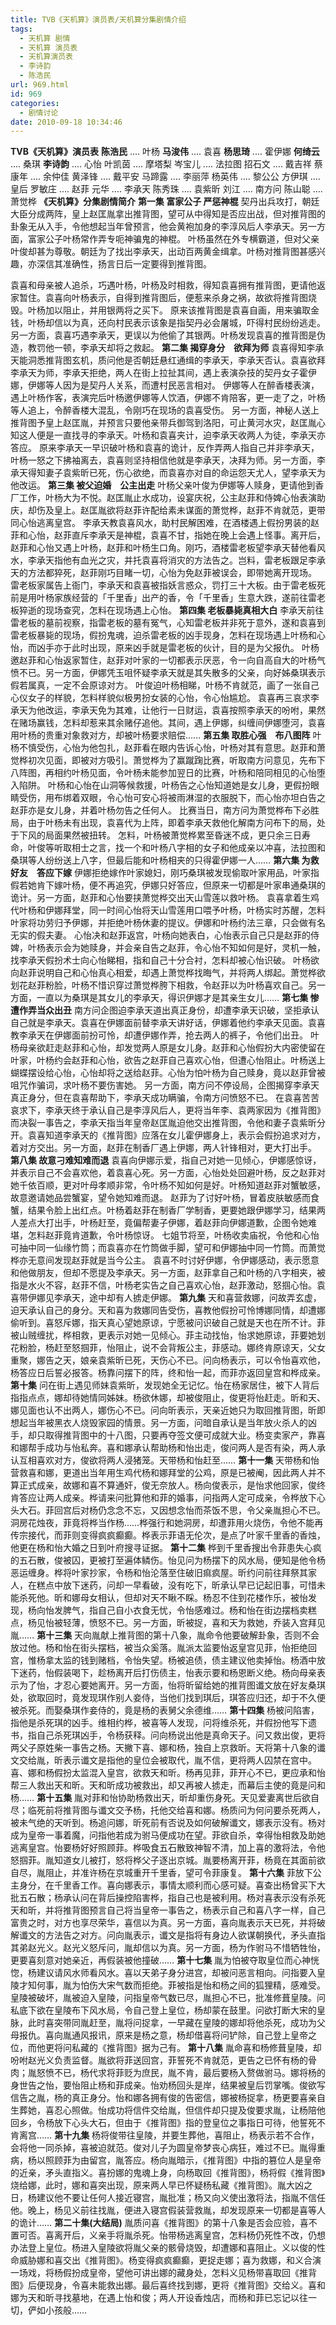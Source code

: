 ```yaml
---
title: TVB《天机算》演员表/天机算分集剧情介绍
tags:
  - 天机算 剧情
  - 天机算 演员表
  - 天机算演员表
  - 李诗韵
  - 陈浩民
url: 969.html
id: 969
categories:
  - 剧情讨论
date: 2010-09-18 10:34:46
---
```


**TVB《天机算》演员表** **陈浩民** .... 叶杨 **马浚伟** .... 袁喜 **杨思琦** .... 霍伊娜 **何绮云** .... 桑琪 **李诗韵** .... 心怡 叶凯茵 .... 摩塔梨 岑宝儿 .... 法拉图 招石文 .... 戴吉祥 蔡康年 .... 余仲佳 黄泽锋 .... 戴平安 马蹄露 .... 李丽萍 杨英伟 .... 黎公公 方伊琪 .... 皇后 罗敏庄 .... 赵菲 元华 .... 李承天 陈秀珠 .... 袁紫昕 刘江 .... 南方问 陈山聪 .... 萧觉桦 **《天机算》分集剧情简介** **第一集 富家公子 严惩神棍** 契丹出兵攻打，朝廷大臣分成两阵，皇上赵匡胤拿出推背图，望可从中得知是否应出战，但对推背图的卦象无从入手，令他想起当年曾预言，他会黄袍加身的李淳风后人李承天。另一方面，富家公子叶杨常作弄专呃神骗鬼的神棍。 叶杨虽然在外专横霸道，但对父亲叶俊却甚为尊敬。朝廷为了找出李承天，出动百两黄金缉拿。叶杨对推背图甚感兴趣，亦深信其准确性，扬言日后一定要得到推背图。  
  
袁喜和母亲被人追杀，巧遇叶杨，叶杨及时相救，得知袁喜拥有推背图，更请他返家暂住。袁喜向叶杨表示，自得到推背图后，便惹来杀身之祸，故欲将推背图烧毁。叶杨加以阻止，并用银两将之买下。 原来该推背图是袁喜自画，用来骗取金钱，叶杨却信以为真，还向村民表示该象是指契丹必会屠城，吓得村民纷纷逃走。另一方面，袁喜巧遇李承天，更误以为他偷了其银两。叶杨发现袁喜的推背图是伪造，教罚他一顿，李承天却将之救起。 **第二集 揭穿身分　欲拜为师** 袁喜得知李承天能洞悉推背图玄机，质问他是否朝廷悬红通缉的李承天，李承天否认。袁喜欲拜李承天为师，李承天拒绝，两人在街上拉扯其间，遇上表演杂技的契丹女子霍伊娜，伊娜等人因为是契丹人关系，而遭村民恶言相对。 伊娜等人在醉香楼表演，遇上叶杨作客，表演完后叶杨邀伊娜等人饮酒，伊娜不肯陪客，更一走了之，叶杨等人追上，令醉香楼大混乱，令刚巧在现场的袁喜受伤。 另一方面，神秘人送上推背图予皇上赵匡胤，并预言只要他亲带兵御驾到洛阳，可止黄河水灾，赵匡胤心知这人便是一直找寻的李承天。叶杨和袁喜夹计，迫李承天收两人为徒，李承天亦答应。 原来李承天一早识破叶杨和袁喜的诡计，反作弄两人指自己并非李承天，叶杨一怒之下拂袖离去，袁喜则坚持相信他就是李承天，决拜为师。另一方面，李承天得知妻子袁紫昕已死，伤心欲绝，而袁喜亦对自的命运怨天尤人，望李承天为他改运。 **第三集 被父迫婚　公主出走** 叶杨父亲叶俊为伊娜等人赎身，更请他到香厂工作，叶杨大为不悦。赵匡胤止水成功，设宴庆祝，公主赵菲和侍婢心怡表演助庆，却伤及皇上。赵匡胤欲将赵菲许配给素未谋面的萧觉桦，赵菲不肯就范，更带同心怡逃离皇宫。 李承天教袁喜风水，助村民解困难，在酒楼遇上假扮男装的赵菲和心怡，赵菲直斥李承天是神棍，袁喜不甘，指她在晚上会遇上怪事。离开后，赵菲和心怡又遇上叶杨，赵菲和叶杨生口角。刚巧，酒楼雷老板望李承天替他看风水，李承天指他有血光之灾，并托袁喜将消灾的方法告之。岂料，雷老板跟足李承天的方法都猝死，赵菲刚巧目睹一切，心怡为免赵菲被误会，即带她离开现场。 雷老板家属告上衙门，李承天和袁喜被指妖言惑众，罚打三十大板。由于雷老板死前是用叶杨家族经营的「千里香」出产的香，令「千里香」生意大跌，遂前往雷老板猝逝的现场查究，怎料在现场遇上心怡。 **第四集 老板暴毙真相大白** 李承天前往雷老板的墓前视察，指雷老板的墓有冤气，心知雷老板并非死于意外，遂和袁喜到雷老板暴毙的现场，假扮鬼魂，迫杀雷老板的凶手现身，怎料在现场遇上叶杨和心怡，而凶手亦于此时出现，原来凶手就是雷老板的伙计，目的是为父报仇。 叶杨邀赵菲和心怡返家暂住，赵菲对叶家的一切都表示厌恶，令一向自高自大的叶杨气愤不已。另一方面，伊娜凭玉咀怀疑李承天就是其失散多的父亲，向好姊桑琪表示假若属真，一定不会原谅对方。 叶俊迫叶杨相睇，叶杨不肯就范，画了一张自己心仪女子的样貌，怎料样貌似极男扮女装的心怡，令心怡尴尬。 袁喜再三哀求李承天为他改运，李承天免为其难，让他行一日财运，袁喜按照李承天的吩咐，果然在赌场赢钱，怎料却惹来其余赌仔追他。其间，遇上伊娜，纠缠间伊娜堕河，袁喜用叶杨的贵重对象救对方，却被叶杨要求赔偿…… **第五集 取胜心强　布八图阵** 叶杨不慎受伤，心怡为他包扎，赵菲看在眼内告诉心怡，叶杨对其有意思。赵菲和萧觉桦初次见面，即被对方吸引。萧觉桦为了赢蹴踘比赛，听取南方问意见，先布下八阵图，再相约叶杨见面，令叶杨未能参加翌日的比赛，叶杨和陪同相见的心怡堕入陷阱。 叶杨和心怡在山洞等候救援，叶杨告之心怡知道她是女儿身，更假扮眼睛受伤，用布绑着双眼，令心怡可安心将被雨淋湿的衣服脱下，而心怡亦坦白告之赵菲亦是女儿身，并着叶杨勿告之任何人。 比赛当日，南方问为萧觉桦布下必胜局，由于叶杨未有出现，袁喜代为上阵，即着李承天救他化解南方问布下的局，处于下风的局面果然被扭转。 怎料，叶杨被萧觉桦累至昏迷不成，更只余三日寿命，叶俊等听取相士之言，找一个和叶杨八字相的女子和他成亲以冲喜，法拉图和桑琪等人纷纷送上八字，但最后能和叶杨相夹的只得霍伊娜一人…… **第六集 为救好友　答应下嫁** 伊娜拒绝嫁作叶家媳妇，刚巧桑琪被发现偷取叶家用品，叶家指假若她肯下嫁叶杨，便不再追究，伊娜只好答应，但原来一切都是叶家串通桑琪的诡计。另一方面，赵菲和心怡要挟萧觉桦交出天山雪莲以救叶杨。 袁喜拿着生鸡代叶杨和伊娜拜堂，同一时间心怡将天山雪莲用口喂予叶杨，叶杨实时苏醒，怎料叶家将功劳归予伊娜，并拒绝叶杨休妻的提议。伊娜和叶杨约法三章，只会做有名无实的假夫妻。 心怡决和赵菲返宫，叶杨向她表白，心怡表示自己只是赵菲的侍婢，叶杨表示会为她赎身，并会亲自告之赵菲，令心怡不知如何是好，灵机一触，找李承天假扮术士向心怡睇相，指和自己十分合衬，怎料却被心怡识破。 叶杨欲向赵菲说明自己和心怡真心相爱，却遇上萧觉桦找晦气，并将两人绑起。萧觉桦欲划花赵菲粉脸，叶杨不惜识穿过萧觉桦胯下相救，令赵菲以为叶杨喜欢自己。另一方面，一直以为桑琪是其女儿的李承天，得识伊娜才是其亲生女儿…… **第七集 惨遭作弄当众出丑** 南方问企图迫李承天道出真正身份，却遭李承天识破，坚拒承认自己就是李承天。袁喜在伊娜面前替李承天讲好话，伊娜着他约李承天见面。袁喜教李承天在伊娜面前扮可怜，却遭伊娜作弄，抢去两人的裤子，令他们出丑。 叶杨母亲欲赶走赵菲和心怡，却发觉两人原是女儿身。赵菲和心怡假扮大内密使留在叶家，叶杨约会赵菲和心怡，欲告之赵菲自己喜欢心怡，但遭心怡阻止。叶杨送上蝴蝶摆设给心怡，心怡却将之送给赵菲。心怡为怕叶杨为自己赎身，竟以赵菲曾被咀咒作骗词，求叶杨不要伤害她。 另一方面，南方问不停设局，企图揭穿李承天真正身分，但在袁喜帮助下，李承天成功瞒骗，令南方问愤怒不已。 在袁喜苦苦哀求下，李承天终于承认自己是李淳风后人，更将当年李、袁两家因为《推背图》而决裂一事告之，李承天指当年皇帝赵匡胤迫他交出推背图，令他和妻子袁紫昕分开。袁喜知道李承天的《推背图》应落在女儿霍伊娜身上，表示会假扮追求对方，着对方交出。另一方面，赵菲在制香厂遇上伊娜，两人针锋相对，更大打出手。 **第八集 故意刁难知难而退** 袁喜向伊娜示爱，指自己对她一见倾心，伊娜感惊讶，并表示自己不会喜欢他，着袁喜心死。另一方面，心怡处处回避叶杨，反之赵菲对她千依百顺，更对叶母孝顺非常，令叶杨不知如何是好。叶杨知道赵菲对蟹敏感，故意邀请她品尝蟹宴，望令她知难而退。 赵菲为了讨好叶杨，冒着皮肤敏感而食蟹，结果令脸上出红点。叶杨着赵菲在制香厂学制香，更要她跟伊娜学习，结果两人差点大打出手，叶杨赶至，竟偏帮妻子伊娜，着赵菲向伊娜道歉，企图令她难堪，怎料赵菲竟肯道歉，令叶杨惊讶。 七姐节将至，叶杨收卖庙祝，令他和心怡可抽中同一仙缘竹筒；而袁喜亦在竹筒做手脚，望可和伊娜抽中同一竹筒。而萧觉桦亦无意间发现赵菲就是当今公主。 袁喜不时讨好伊娜，令伊娜感动，表示愿意和他做朋友，但却不愿提及李承天。另一方面，赵菲拿自己和叶杨的八字相夹，被指是水火不容，赵菲不信，叶杨老实告之自己喜欢心怡，赵菲激动，怒掴心怡。袁喜带伊娜见李承天，途中却有人掳走伊娜。 **第九集** 天和喜营救娜，问故弄玄虚，迫天承认自己的身分。天和喜为救娜同告受伤，喜教他假扮可怜博娜同情，却遭娜偷听到。喜怒斥娜，指天真心望她原谅，宁愿被问识破自己就是天也在所不计。菲被山贼缠扰，桦相救，更表示对她一见倾心。菲主动找怡，怡求她原谅，菲要她划花粉脸，杨赶至怒掴菲，怡阻止，说不会背叛公主，菲感动。娜终肯原谅天，父女重聚，娜告之天，娘亲袁紫昕已死，天伤心不已。问向杨表示，可以令怡喜欢他，杨答应日后誓必报答。杨靠问摆下的阵，终和怡一起，而菲亦返回皇宫和桦成亲。 **第十集** 问在街上遇见师妹袁紫昕，发现她全无记忆。怡在杨家居住，被下人背后指指点点，娜却待她情同姊妹。杨欲休娜，却被俊阻止，俊更将怡赶走。昕和天、娜见面也认不出两人，娜伤心不已。问向昕表示，天亲近她只为取回推背图，昕即想起当年被黑衣人烧毁家园的情景。另一方面，问暗自承认是当年放火杀人的凶手，却只取得推背图中的十八图，只要再夺签文便可成就大业。杨变卖家产，靠喜和娜帮手成功与怡私奔。喜和娜承认帮助杨和怡出走，俊问两人是否有染，两人承认互相喜欢对方，俊欲将两人浸猪笼。天带杨和怡赶至…… **第十一集** 天带杨和怡营救喜和娜，更道出当年用生鸡代杨和娜拜堂的公鸡，原是已被阉，因此两人并不算正式成亲，故娜和喜不算通奸，俊无奈放人。杨向俊表示，是怡求他回家，俊终肯答应让两人成亲。桦请来问批算他和菲的婚事，问指两人定可成亲，令桦放下心头大石。菲回宫后对杨仍念念不忘，又因想念怡而茶饭不思，令父亲胤担心不已。洞房花烛夜，菲竟将桦当作杨……桦强行和她洞房，却遭菲用火烧伤，令他不能再传宗接代，而菲则变得疯疯癫癫。桦表示菲语无伦次，是点了叶家千里香的香烛，他更在杨和怡大婚之日到叶府搜寻证据。 **第十二集** 桦到千里香搜出令菲患失心疯的五石散，俊被囚，更被打至遍体鳞伤。怡见问为杨摆下的风水局，便知是他令杨恶运缠身。桦将叶家抄家，令杨和怡沦落至住破旧痲疯屋。昕约问前往拜祭其家人，在糕点中放下迷药，问却一早看破，没有吃下，昕承认早已记起旧事，可惜未能杀死他。昕和娜母女相认，但却对天不瞅不睬。杨忍不住到花楼作乐，被怡发现，杨向怡发脾气，指自己自小衣食无忧，令怡感难过。杨和怡在街边摆档卖糕点，杨见怡被轻薄，愤怒不已。另一方面，昕被捉，喜和天为救她，乔装入宫拜见胤…… **第十三集** 天向胤献上推背图的第十八象，胤命令他要破解卦象，否则不会放过他。杨和怡在街头摆档，被当众奚落。胤派太监要怡返皇宫见菲，怡拒绝回宫，惟杨拿太监的钱到赌档，令怡失望。杨被追债，债主建议他卖掉怡。杨酒中放下迷药，怡假装喝下，趁杨离开后打伤债主，怡表示要和杨恩断义绝。杨向母亲表示为了怡，才忍心要她离开。另一方面，怡将昕留给她的推背图谶文放在好友桑琪处，欲取回时，竟发现琪作别人妾侍，当他们找到琪后，琪答应归还，却于不久便被杀死。而娶桑琪作妾侍的，竟是杨的表舅父余德维…… **第十四集** 杨被问陷害，指他是杀死琪的凶手。维相约桦，被喜等人发现，问将维杀死，并假扮他写下遗书，指自己杀死琪凶手，令杨获释。问向杨说出他是真命天子。问又救出俊，更将两父子原姓柴一事告之杨。天撇下喜、娜和杨，独自上京救昕。天将第十八象的谶文交给胤，昕表示谶文是指他的皇位会被取代，胤不信，更将两人囚禁在宫中。喜、娜和杨假扮太监混入皇宫，欲救天和昕。杨再见菲，菲开心不已，更应承和怡帮三人救出天和昕。天和昕成功被救出，却又再被人掳走，而幕后主使的竟是问和杨…… **第十五集** 胤对菲和怡协助杨救出天，昕却重伤身死。天见爱妻离世后欲自尽；临死前将推背图与谶文交予杨，托他交给喜和娜。杨质问为何问要杀死两人，被未气绝的天听到。杨追问娜，昕死前有否说及如何破解谶文，娜表示没有。杨对成为皇帝一事着魔，问指他若成为驸马便成功在望。菲欲自杀，幸得怡相救及助她逃离皇宫。怡要杨好好照顾菲。桦吸食五石散致神智不清，加上喜的激将法，令他怒掴菲。胤知道女儿被打，怒将桦父子逐出京城。胤要杨离开菲，杨竟在其面前欲自尽，胤阻止，并准许杨在京城重开千里香，望可令菲康复。 **第十六集** 菲放下公主身分，在千里香工作。喜向娜表示，事情太顺利而心感可疑。喜查出杨曾买下大批五石散；杨承认问在背后操控陷害桦，指自己也是被利用。杨对喜表示没有杀死天和昕，并将推背图预言自己将当皇帝一事告之，杨表示自己和喜八字一样，自己富贵之时，对方也享尽荣华，喜信以为真。另一方面，喜向胤表示天已死，并将破解谶文的方法告之对方。问向胤表示，谶文是指将有身边人欲谋朝换代，矛头直指其弟赵光义。赵光义怒斥问，胤却信以为真。另一方面，杨为作驸马不惜牺牲怡，更要喜刻意对她亲近，再假装被他撞破…… **第十七集** 胤为怕被夺取皇位而心神恍惚，杨建议请风水师看风水。喜以天弟子身分进宫，却被问恶言相向。问指要入皇陵才知何事，胤为怕伤大宋气数而拒绝。菲被指是怡和杨之间的狐狸精，感难受。皇陵被破坏，胤被迫入皇陵，问指皇帝气数已尽，胤担心不已，批准修葺皇陵。问私底下欲在皇陵布下风水局，令自己登上皇位，杨却蒙在鼓里。问欲打断大宋的皇脉，此时喜突带同胤赶至，胤将问捉拿，一早藏在皇陵的娜却将他杀死，成功为父母报仇。喜向胤通风报讯，原来是杨之意，杨却借喜将问铲除，自己登上皇帝之位，而他更将问私藏的《推背图》据为己有。 **第十八集** 胤命喜和杨修葺皇陵，却吩咐赵光义负责监督。胤欲将菲送回宫，菲誓死不肯就范，更告之已怀有杨的骨肉；胤怒愤不已，杨代求将菲贬为庶民，胤不肯，最后要杨入赘做驸马。娜将杨的身世告之怡，要怡阻止杨和菲成亲。怡劝杨回头是岸，结果被皇后罚掌嘴。俊欲写信告之胤，杨的真正身分。怡和娜各拥有俊的告密信，娜被杨捉拿，杨更要喜亲自生葬她，喜忍心照做。怡成功将信件交给胤，但信件却只提及俊要求胤，让杨陪他回乡，令杨放下心头大石，但由于《推背图》指的登皇位之事指日可待，他誓死不肯离宫…… **第十九集** 杨将俊带往皇陵，并要生葬他，喜阻止，杨表示若不合作，会将他一同杀掉，喜被迫就范。俊对儿子为圆皇帝梦丧心病狂，难过不已。胤得重病，杨以照顾菲为由留宫，胤答应。杨向胤暗示，《推背图》中指的篡位人是皇帝的近亲，矛头直指义。喜扮娜的鬼魂上身，向杨取回《推背图》，杨将假《推背图》烧给娜，此时，娜和喜突出现，原来两人早已怀疑杨私藏《推背图》。胤大凶之日，杨建议他不要让任何人接近寝宫，胤批准；杨又向义使出激将法，指胤不信任他。晚上，杨见义前往找胤，便进入寝宫假装营救胤，却发现原来一切都是喜等人的诡计…… **第二十集(大结局)** 胤质问喜《推背图》的第十八象是否会应验，喜不置可否。喜离开后，义亲手将胤杀死。怡带杨逃离皇宫，怎料杨仍死性不改，仍想办法登上皇位。杨进入皇陵欲将胤父亲的骸骨烧毁，却遭娜和喜阻止。义以俊的性命威胁娜和喜交出《推背图》。杨变得疯疯癫癫，更捉走娜；喜为救娜，和义合演一场戏，将杨假扮成皇帝，望他可讲出娜的藏身处，怎料义见杨带喜取回《推背图》后便现身，令喜未能救出娜。最后喜终找到娜，更将《推背图》交给义。喜和娜为天和昕寻找墓地，在遇上怡和俊；两人开设香烛店，而杨和菲已忘记以往一切，俨如小孩般……